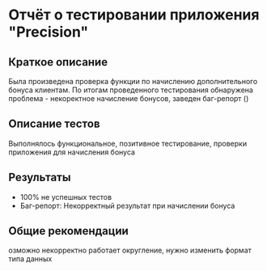 # Отчёт о тестировании приложения "Precision"
## Краткое описание
Была произведена проверка функции по начислению дополнительного бонуса клиентам. По итогам проведенного тестирования обнаружена проблема - некоректное начисление бонусов, заведен баг-репорт ()

## Описание тестов
Выполнялось функциональное, позитивное тестирование, проверки приложения для начисления бонуса 

## Результаты
* 100% не успешных тестов
* Баг-репорт: Некорректный результат при начислении бонуса

## Общие рекомендации
озможно некорректно работает округление, нужно изменить формат типа данных

 
